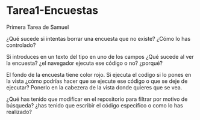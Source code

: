 # Tarea1-Encuestas
Primera Tarea de Samuel

¿Qué sucede si intentas borrar una encuesta que no existe? ¿Cómo lo has controlado?

Si introduces en un texto del tipo <style>body background-color:red</style> en uno de los
campos ¿Qué sucede al ver la encuesta? ¿el navegador ejecuta ese código o no? ¿porqué?

El fondo de la encuesta tiene color rojo. Si ejecuta el codigo si lo pones en la vista
¿cómo podrías hacer que se ejecute ese código o que se deje de ejecutar?
Ponerlo en la cabezera de la vista donde quieres que se vea.

¿Qué has tenido que modificar en el repositorio para filtrar por motivo de búsqueda? ¿has
tenido que escribir el código específico o como lo has realizado?
